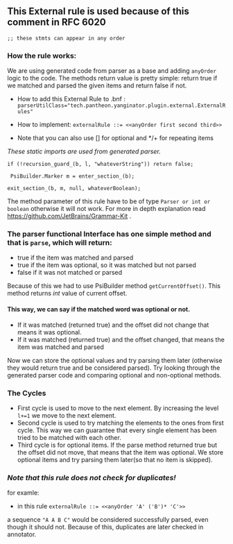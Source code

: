## This External rule is used because of this comment in RFC 6020

`;; these stmts can appear in any order`

### How the rule works:

We are using generated code from parser as a base and adding `anyOrder` logic to the code. The methods return value is
pretty simple: return true if we matched and parsed the given items and return false if not.

- How to add this External Rule to .bnf :
  `parserUtilClass="tech.pantheon.yanginator.plugin.external.ExternalRules"`

- How to implement:
  `externalRule ::= <<anyOrder first second third>>`

- Note that you can also use [] for optional and */+ for repeating items

*These static imports are used from generated parser.*

`if (!recursion_guard_(b, l, "whateverString")) return false;`

` PsiBuilder.Marker m = enter_section_(b);`

`exit_section_(b, m, null, whateverBoolean);`

The method parameter of this rule have to be of type `Parser or int or boolean` otherwise it will not work. For more in
depth explanation read https://github.com/JetBrains/Grammar-Kit .

### The parser functional Interface has one simple method and that is `parse`, which will return:

- true if the item was matched and parsed
- true if the item was optional, so it was matched but not parsed
- false if it was not matched or parsed

Because of this we had to use PsiBuilder method `getCurrentOffset()`. This method returns *int*
value of current offset.

#### This way, we can say if the matched word was optional or not.

- If it was matched (returned true) and the offset did not change that means it was optional.
- If it was matched (returned true) and the offset changed, that means the item was matched and parsed

Now we can store the optional values and try parsing them later (otherwise they would return true and be considered
parsed). Try looking through the generated parser code and comparing optional and non-optional methods.

### The Cycles

- First cycle is used to move to the next element. By increasing the level `l+=1` we move to the next element.
- Second cycle is used to try matching the elements to the ones from first cycle. This way we can guarantee that every
  single element has been tried to be matched with each other.
- Third cycle is for optional items. If the parse method returned true but the offset did not move, that means that the
  item was optional. We store optional items and try parsing them later(so that no item is skipped).

### *Note that this rule does not check for duplicates!*

for examle:

- in this rule `externalRule ::= <<anyOrder 'A' ('B')* 'C'>>`

a sequence `"A A B C"` would be considered successfully parsed, even though it should not. Because of this, duplicates
are later checked in annotator.